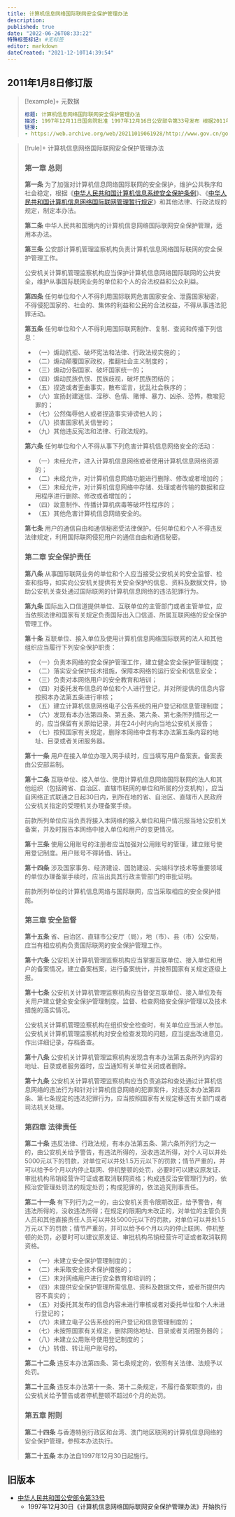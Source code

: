```yaml
---
title: 计算机信息网络国际联网安全保护管理办法
description:
published: true
date: "2022-06-26T08:33:22"
特殊标签标记: #无标签
editor: markdown
dateCreated: "2021-12-10T14:39:54"
---
```


## 2011年1月8日修订版

> [!example]+ 元数据
>
> ```YAML
> 标题: 计算机信息网络国际联网安全保护管理办法
> 描述: 1997年12月11日国务院批准 1997年12月16日公安部令第33号发布 根据2011年1月8日《国务院关于废止和修改部分行政法规的决定》修订
> 链接:
> - https://web.archive.org/web/20211019061928/http://www.gov.cn/gongbao/content/2011/content_1860856.htm
> ```

[中华人民共和国计算机信息系统安全保护条例]: /rule/国务院/中华人民共和国计算机信息系统安全保护条例.md
[中华人民共和国计算机信息网络国际联网管理暂行规定]: /rule/国务院/中华人民共和国计算机信息网络国际联网管理暂行规定.md

> [!rule]+ 计算机信息网络国际联网安全保护管理办法
>
> ### 第一章 总则
>
> **第一条** 为了加强对计算机信息网络国际联网的安全保护，维护公共秩序和社会稳定，根据《[中华人民共和国计算机信息系统安全保护条例][]》、《[中华人民共和国计算机信息网络国际联网管理暂行规定][]》和其他法律、行政法规的规定，制定本办法。
>
> **第二条** 中华人民共和国境内的计算机信息网络国际联网安全保护管理，适用本办法。
>
> **第三条** 公安部计算机管理监察机构负责计算机信息网络国际联网的安全保护管理工作。
>
> 公安机关计算机管理监察机构应当保护计算机信息网络国际联网的公共安全，维护从事国际联网业务的单位和个人的合法权益和公众利益。
>
> **第四条** 任何单位和个人不得利用国际联网危害国家安全、泄露国家秘密，不得侵犯国家的、社会的、集体的利益和公民的合法权益，不得从事违法犯罪活动。
>
> **第五条** 任何单位和个人不得利用国际联网制作、复制、查阅和传播下列信息：
>
> + （一）煽动抗拒、破坏宪法和法律、行政法规实施的；
> + （二）煽动颠覆国家政权，推翻社会主义制度的；
> + （三）煽动分裂国家、破坏国家统一的；
> + （四）煽动民族仇恨、民族歧视，破坏民族团结的；
> + （五）捏造或者歪曲事实，散布谣言，扰乱社会秩序的；
> + （六）宣扬封建迷信、淫秽、色情、赌博、暴力、凶杀、恐怖，教唆犯罪的；
> + （七）公然侮辱他人或者捏造事实诽谤他人的；
> + （八）损害国家机关信誉的；
> + （九）其他违反宪法和法律、行政法规的。
>
> **第六条** 任何单位和个人不得从事下列危害计算机信息网络安全的活动：
>
> + （一）未经允许，进入计算机信息网络或者使用计算机信息网络资源的；
> + （二）未经允许，对计算机信息网络功能进行删除、修改或者增加的；
> + （三）未经允许，对计算机信息网络中存储、处理或者传输的数据和应用程序进行删除、修改或者增加的；
> + （四）故意制作、传播计算机病毒等破坏性程序的；
> + （五）其他危害计算机信息网络安全的。
>
> **第七条** 用户的通信自由和通信秘密受法律保护。任何单位和个人不得违反法律规定，利用国际联网侵犯用户的通信自由和通信秘密。
>
> ### 第二章 安全保护责任
>
> **第八条** 从事国际联网业务的单位和个人应当接受公安机关的安全监督、检查和指导，如实向公安机关提供有关安全保护的信息、资料及数据文件，协助公安机关查处通过国际联网的计算机信息网络的违法犯罪行为。
>
> **第九条** 国际出入口信道提供单位、互联单位的主管部门或者主管单位，应当依照法律和国家有关规定负责国际出入口信道、所属互联网络的安全保护管理工作。
>
> **第十条** 互联单位、接入单位及使用计算机信息网络国际联网的法人和其他组织应当履行下列安全保护职责：
>
> + （一）负责本网络的安全保护管理工作，建立健全安全保护管理制度；
> + （二）落实安全保护技术措施，保障本网络的运行安全和信息安全；
> + （三）负责对本网络用户的安全教育和培训；
> + （四）对委托发布信息的单位和个人进行登记，并对所提供的信息内容按照本办法第五条进行审核；
> + （五）建立计算机信息网络电子公告系统的用户登记和信息管理制度；
> + （六）发现有本办法第四条、第五条、第六条、第七条所列情形之一的，应当保留有关原始记录，并在24小时内向当地公安机关报告；
> + （七）按照国家有关规定，删除本网络中含有本办法第五条内容的地址、目录或者关闭服务器。
>
> **第十一条** 用户在接入单位办理入网手续时，应当填写用户备案表。备案表由公安部监制。
>
> **第十二条** 互联单位、接入单位、使用计算机信息网络国际联网的法人和其他组织（包括跨省、自治区、直辖市联网的单位和所属的分支机构），应当自网络正式联通之日起30日内，到所在地的省、自治区、直辖市人民政府公安机关指定的受理机关办理备案手续。
>
> 前款所列单位应当负责将接入本网络的接入单位和用户情况报当地公安机关备案，并及时报告本网络中接入单位和用户的变更情况。
>
> **第十三条** 使用公用账号的注册者应当加强对公用账号的管理，建立账号使用登记制度。用户账号不得转借、转让。
>
> **第十四条** 涉及国家事务、经济建设、国防建设、尖端科学技术等重要领域的单位办理备案手续时，应当出具其行政主管部门的审批证明。
>
> 前款所列单位的计算机信息网络与国际联网，应当采取相应的安全保护措施。
>
> ### 第三章 安全监督
>
> **第十五条** 省、自治区、直辖市公安厅（局），地（市）、县（市）公安局，应当有相应机构负责国际联网的安全保护管理工作。
>
> **第十六条** 公安机关计算机管理监察机构应当掌握互联单位、接入单位和用户的备案情况，建立备案档案，进行备案统计，并按照国家有关规定逐级上报。
>
> **第十七条** 公安机关计算机管理监察机构应当督促互联单位、接入单位及有关用户建立健全安全保护管理制度。监督、检查网络安全保护管理以及技术措施的落实情况。
>
> 公安机关计算机管理监察机构在组织安全检查时，有关单位应当派人参加。公安机关计算机管理监察机构对安全检查发现的问题，应当提出改进意见，作出详细记录，存档备查。
>
> **第十八条** 公安机关计算机管理监察机构发现含有本办法第五条所列内容的地址、目录或者服务器时，应当通知有关单位关闭或者删除。
>
> **第十九条** 公安机关计算机管理监察机构应当负责追踪和查处通过计算机信息网络的违法行为和针对计算机信息网络的犯罪案件，对违反本办法第四条、第七条规定的违法犯罪行为，应当按照国家有关规定移送有关部门或者司法机关处理。
>
> ### 第四章 法律责任
>
> **第二十条** 违反法律、行政法规，有本办法第五条、第六条所列行为之一的，由公安机关给予警告，有违法所得的，没收违法所得，对个人可以并处5000元以下的罚款，对单位可以并处1.5万元以下的罚款；情节严重的，并可以给予6个月以内停止联网、停机整顿的处罚，必要时可以建议原发证、审批机构吊销经营许可证或者取消联网资格；构成违反治安管理行为的，依照治安管理处罚法的规定处罚；构成犯罪的，依法追究刑事责任。
>
> **第二十一条** 有下列行为之一的，由公安机关责令限期改正，给予警告，有违法所得的，没收违法所得；在规定的限期内未改正的，对单位的主管负责人员和其他直接责任人员可以并处5000元以下的罚款，对单位可以并处1.5万元以下的罚款；情节严重的，并可以给予6个月以内的停止联网、停机整顿的处罚，必要时可以建议原发证、审批机构吊销经营许可证或者取消联网资格。
>
> + （一）未建立安全保护管理制度的；
> + （二）未采取安全技术保护措施的；
> + （三）未对网络用户进行安全教育和培训的；
> + （四）未提供安全保护管理所需信息、资料及数据文件，或者所提供内容不真实的；
> + （五）对委托其发布的信息内容未进行审核或者对委托单位和个人未进行登记的；
> + （六）未建立电子公告系统的用户登记和信息管理制度的；
> + （七）未按照国家有关规定，删除网络地址、目录或者关闭服务器的；
> + （八）未建立公用账号使用登记制度的；
> + （九）转借、转让用户账号的。
>
> **第二十二条** 违反本办法第四条、第七条规定的，依照有关法律、法规予以处罚。
>
> **第二十三条** 违反本办法第十一条、第十二条规定，不履行备案职责的，由公安机关给予警告或者停机整顿不超过6个月的处罚。
>
> ### 第五章 附则
>
> **第二十四条** 与香港特别行政区和台湾、澳门地区联网的计算机信息网络的安全保护管理，参照本办法执行。
>
> **第二十五条** 本办法自1997年12月30日起施行。

## 旧版本

+   [中华人民共和国公安部令第33号](https://zh.wikisource.org/wiki/中华人民共和国公安部令第33号)
    +   1997年12月30日《计算机信息网络国际联网安全保护管理办法》开始执行
